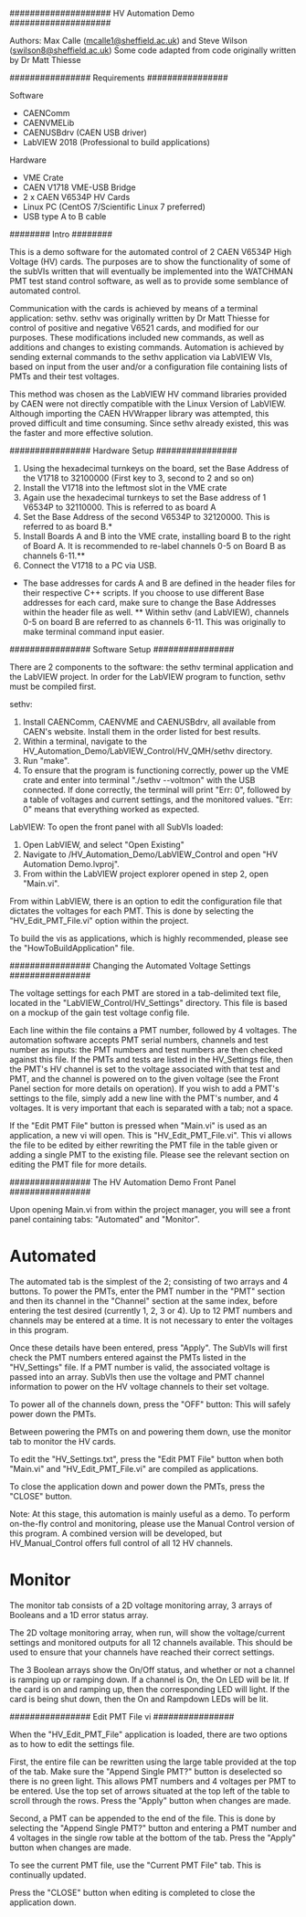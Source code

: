 ####################
HV Automation Demo
####################

Authors: Max Calle (mcalle1@sheffield.ac.uk) and Steve Wilson (swilson8@sheffield.ac.uk)
Some code adapted from code originally written by Dr Matt Thiesse

################
Requirements
################

Software
 - CAENComm
 - CAENVMELib
 - CAENUSBdrv (CAEN USB driver)
 - LabVIEW 2018 (Professional to build applications)

Hardware
 - VME Crate
 - CAEN V1718 VME-USB Bridge
 - 2 x CAEN V6534P HV Cards
 - Linux PC (CentOS 7/Scientific Linux 7 preferred)
 - USB type A to B cable
 
########
Intro
########

This is a demo software for the automated control of 2 CAEN V6534P High Voltage (HV) cards. The purposes are to show the functionality of some of the subVIs written that will eventually be implemented into the WATCHMAN PMT test stand control software, as well as to provide some semblance of automated control.

Communication with the cards is achieved by means of a terminal application: sethv. sethv was originally written by Dr Matt Thiesse for control of positive and negative V6521 cards, and modified for our purposes. These modifications included new commands, as well as additions and changes to existing commands. Automation is achieved by sending external commands to the sethv application via LabVIEW VIs, based on input from the user and/or a configuration file containing lists of PMTs and their test voltages.

This method was chosen as the LabVIEW HV command libraries provided by CAEN were not directly compatible with the Linux Version of LabVIEW. Although importing the CAEN HVWrapper library was attempted, this proved difficult and time consuming. Since sethv already existed, this was the faster and more effective solution.

################
Hardware Setup
################

 1. Using the hexadecimal turnkeys on the board, set the Base Address of the V1718 to 32100000 (First key to 3, second to 2 and so on)
 2. Install the V1718 into the leftmost slot in the VME crate
 3. Again use the hexadecimal turnkeys to set the Base address of 1 V6534P to 32110000. This is referred to as board A
 4. Set the Base Address of the second V6534P to 32120000. This is referred to as board B.*
 5. Install Boards A and B into the VME crate, installing board B to the right of Board A. It is recommended to re-label channels 0-5 on Board B as channels 6-11.**
 6. Connect the V1718 to a PC via USB.
* The base addresses for cards A and B are defined in the header files for their respective C++ scripts. If you choose to use different Base addresses for each card, make sure to change the Base Addresses within the header file as well.
** Within sethv (and LabVIEW), channels 0-5 on board B are referred to as channels 6-11. This was originally to make terminal command input easier.

################
Software Setup
################

There are 2 components to the software: the sethv terminal application and the LabVIEW project. In order for the LabVIEW program to function, sethv must be compiled first. 

sethv:

 1. Install CAENComm, CAENVME and CAENUSBdrv, all available from CAEN's website. Install them in the order listed for best results. 
 2. Within a terminal, navigate to the HV_Automation_Demo/LabVIEW_Control/HV_QMH/sethv directory.
 3. Run "make".
 4. To ensure that the program is functioning correctly, power up the VME crate and enter into terminal "./sethv --voltmon" with the USB connected. If done correctly, the terminal will print "Err: 0", followed by a table of voltages and current settings, and the monitored values. "Err: 0" means that everything worked as expected.

LabVIEW:
To open the front panel with all SubVIs loaded:
 1. Open LabVIEW, and select "Open Existing"
 2. Navigate to /HV_Automation_Demo/LabVIEW_Control and open "HV Automation Demo.lvproj".
 3. From within the LabVIEW project explorer opened in step 2, open "Main.vi".
 
From within LabVIEW, there is an option to edit the configuration file that dictates the voltages for each PMT. This is done by selecting the "HV_Edit_PMT_File.vi" option within the project.

To build the vis as applications, which is highly recommended, please see the "HowToBuildApplication" file.

################
Changing the Automated
Voltage Settings
################

The voltage settings for each PMT are stored in a tab-delimited text file, located in the "LabVIEW_Control/HV_Settings" directory. This file is based on a mockup of the gain test voltage config file.

Each line within the file contains a PMT number, followed by 4 voltages. The automation software accepts PMT serial numbers, channels and test number as inputs: the PMT numbers and test numbers are then checked against this file. If the PMTs and tests are listed in the HV_Settings file, then the PMT's HV channel is set to the voltage associated with that test and PMT, and the channel is powered on to the given voltage (see the Front Panel section for more details on operation). If you wish to add a PMT's settings to the file, simply add a new line with the PMT's number, and 4 voltages. It is very important that each is separated with a tab; not a space.

If the "Edit PMT File" button is pressed when "Main.vi" is used as an application, a new vi will open. This is "HV_Edit_PMT_File.vi". This vi allows the file to be edited by either rewriting the PMT file in the table given or adding a single PMT to the existing file. Please see the relevant section on editing the PMT file for more details.

################
The HV Automation Demo Front Panel
################

Upon opening Main.vi from within the project manager, you will see a front panel containing tabs: "Automated" and "Monitor".

Automated
=========

The automated tab is the simplest of the 2; consisting of two arrays and 4 buttons. To power the PMTs, enter the PMT number in the "PMT" section and then its channel in the "Channel" section at the same index, before entering the test desired (currently 1, 2, 3 or 4). Up to 12 PMT numbers and channels may be entered at a time. It is not necessary to enter the voltages in this program.

Once these details have been entered, press "Apply". The SubVIs will first check the PMT numbers entered against the PMTs listed in the "HV_Settings" file. If a PMT number is valid, the associated voltage is passed into an array. SubVIs then use the voltage and PMT channel information to power on the HV voltage channels to their set voltage. 

To power all of the channels down, press the "OFF" button: This will safely power down the PMTs.

Between powering the PMTs on and powering them down, use the monitor tab to monitor the HV cards.

To edit the "HV_Settings.txt", press the "Edit PMT File" button when both "Main.vi" and "HV_Edit_PMT_File.vi" are compiled as applications.

To close the application down and power down the PMTs, press the "CLOSE" button.

Note: At this stage, this automation is mainly useful as a demo. To perform on-the-fly control and monitoring, please use the Manual Control version of this program. A combined version will be developed, but HV_Manual_Control offers full control of all 12 HV channels.

Monitor
========

The monitor tab consists of a 2D voltage monitoring array, 3 arrays of Booleans and a 1D error status array.

The 2D voltage monitoring array, when run, will show the voltage/current settings and monitored outputs for all 12 channels available. This should be used to ensure that your channels have reached their correct settings. 

The 3 Boolean arrays show the On/Off status, and whether or not a channel is ramping up or ramping down. If a channel is On, the On LED will be lit. If the card is on and ramping up, then the corresponding LED will light. If the card is being shut down, then the On and Rampdown LEDs will be lit.

################
Edit PMT File vi
################

When the "HV_Edit_PMT_File" application is loaded, there are two options as to how to edit the settings file.

First, the entire file can be rewritten using the large table provided at the top of the tab. Make sure the "Append Single PMT?" button is deselected so there is no green light.
This allows PMT numbers and 4 voltages per PMT to be entered. Use the top set of arrows situated at the top left of the table to scroll through the rows.
Press the "Apply" button when changes are made.

Second, a PMT can be appended to the end of the file. This is done by selecting the "Append Single PMT?" button and entering a PMT number and 4 voltages in the single row table at the bottom of the tab.
Press the "Apply" button when changes are made.

To see the current PMT file, use the "Current PMT File" tab. This is continually updated.

Press the "CLOSE" button when editing is completed to close the application down.





